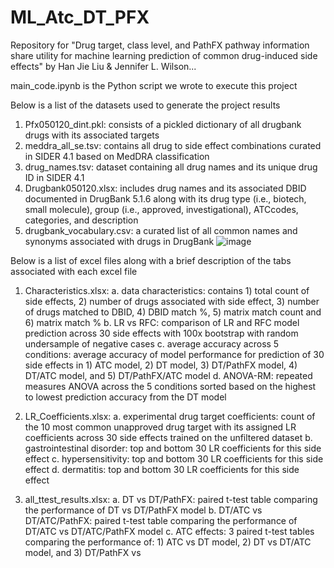 # ML_Atc_DT_PFX
Repository for "Drug target, class level, and PathFX pathway information share utility for machine learning prediction of common drug-induced side effects" by Han Jie Liu & Jennifer L. Wilson...


main_code.ipynb is the Python script we wrote to execute this project

Below is a list of the datasets used to generate the project results
1.	Pfx050120_dint.pkl: consists of a pickled dictionary of all drugbank drugs with its associated targets
2.	meddra_all_se.tsv: contains all drug to side effect combinations curated in SIDER 4.1 based on MedDRA classification
3.	drug_names.tsv: dataset containing all drug names and its unique drug ID in SIDER 4.1
4.	Drugbank050120.xlsx: includes drug names and its associated DBID documented in DrugBank 5.1.6 along with its drug type (i.e., biotech, small molecule), group (i.e., approved, investigational), ATCcodes, categories, and description
5.	drugbank_vocabulary.csv: a curated list of all common names and synonyms associated with drugs in DrugBank
![image](https://github.com/jenwilson521/ML_Atc_DT_PFX/assets/98343070/c0b2777b-70d6-4fa9-8d1d-5fb7f9f617e7)


Below is a list of excel files along with a brief description of the tabs associated with each excel file
1.	Characteristics.xlsx:
a.	data characteristics: contains 1) total count of side effects, 2) number of drugs associated with side effect, 3) number of drugs matched to DBID, 4) DBID match %, 5) matrix match count and 6) matrix match %
b.	LR vs RFC: comparison of LR and RFC model prediction across 30 side effects with 100x bootstrap with random undersample of negative cases
c.	average accuracy across 5 conditions: average accuracy of model performance for prediction of 30 side effects in 1) ATC model, 2) DT model, 3) DT/PathFX model, 4) DT/ATC model, and 5) DT/PathFX/ATC model
d.	ANOVA-RM: repeated measures ANOVA across the 5 conditions sorted based on the highest to lowest prediction accuracy from the DT model

2.	LR_Coefficients.xlsx:
a.	experimental drug target coefficients: count of the 10 most common unapproved drug target with its assigned LR coefficients across 30 side effects trained on the unfiltered dataset
b.	gastrointestinal disorder: top and bottom 30 LR coefficients for this side effect
c.	hypersensitivity: top and bottom 30 LR coefficients for this side effect
d.	dermatitis: top and bottom 30 LR coefficients for this side effect

3.	all_ttest_results.xlsx:
a.	DT vs DT/PathFX: paired t-test table comparing the performance of DT vs DT/PathFX model
b.	DT/ATC vs DT/ATC/PathFX: paired t-test table comparing the performance of DT/ATC vs DT/ATC/PathFX model
c.	ATC effects: 3 paired t-test tables comparing the performance of: 1) ATC vs DT model, 2) DT vs DT/ATC model, and 3) DT/PathFX vs



